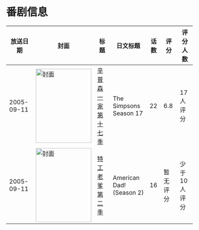 # 番剧信息

|放送日期|封面|标题|日文标题|话数|评分|评分人数|
|---|---|---|---|---|---|---|
|2005-09-11|<img src="//lain.bgm.tv/pic/cover/c/62/25/87238_PKkYf.jpg" alt="封面" style="width:150px;height:200px;object-fit:cover;">|[辛普森一家 第十七季](https://bangumi.tv/subject/87238)|The Simpsons Season 17|22|6.8|17人评分|
|2005-09-11|<img src="//lain.bgm.tv/pic/cover/c/66/aa/126706_Yn53E.jpg" alt="封面" style="width:150px;height:200px;object-fit:cover;">|[特工老爹 第二季](https://bangumi.tv/subject/126706)|American Dad! (Season 2)|16|暂无评分|少于10人评分|
